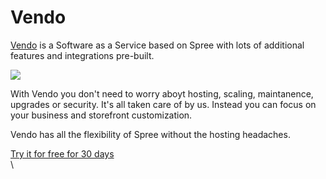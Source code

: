 # Vendo

[Vendo](https://getvendo.com/?utm\_source=spree\_docs) is a Software as a Service based on Spree with lots of additional features and integrations pre-built.&#x20;

![](https://uploads-ssl.webflow.com/6230c485f2c32ea1b0daa438/62386b96518cdcbe111f134a\_OG%20Image%20\(2\).png)

With Vendo you don't need to worry aboyt hosting, scaling, maintanence, upgrades or security.  It's all taken care of by us. Instead you can focus on your business and storefront customization.&#x20;

Vendo has all the flexibility of Spree without the hosting headaches.

[Try it for free for 30 days\
](https://getvendo.com/?utm\_source=spree\_docs)\
